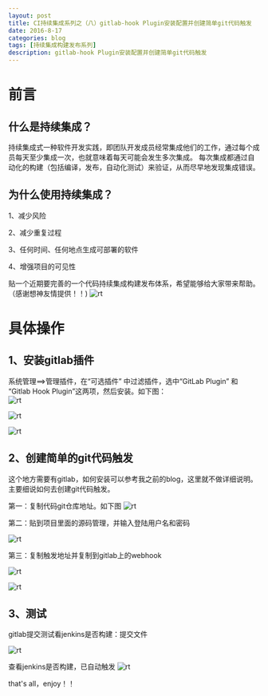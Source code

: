 ```yaml
---
layout: post
title: CI持续集成系列之（八）gitlab-hook Plugin安装配置并创建简单git代码触发
date: 2016-8-17
categories: blog
tags: [持续集成构建发布系列]
description: gitlab-hook Plugin安装配置并创建简单git代码触发
---
```


# 前言

## 什么是持续集成？

持续集成式一种软件开发实践，即团队开发成员经常集成他们的工作，通过每个成员每天至少集成一次，也就意味着每天可能会发生多次集成。
每次集成都通过自动化的构建（包括编译，发布，自动化测试）来验证，从而尽早地发现集成错误。

## 为什么使用持续集成？

1、减少风险

2、减少重复过程

3、任何时间、任何地点生成可部署的软件

4、增强项目的可见性

贴一个近期要完善的一个代码持续集成构建发布体系，希望能够给大家带来帮助。（感谢想神友情提供！！)
![rt](http://7xwp9m.com1.z0.glb.clouddn.com/8-github-1.png_jixuege)

# 具体操作

## 1、安装gitlab插件

系统管理==>管理插件，在“可选插件” 中过滤插件，选中“GitLab Plugin” 和 “Gitlab Hook Plugin”这两项，然后安装。如下图：    
![rt](http://7xwp9m.com1.z0.glb.clouddn.com/8-2.png_jixuege)
                       
![rt](http://7xwp9m.com1.z0.glb.clouddn.com/8-3.png_jixuege)

![rt](http://7xwp9m.com1.z0.glb.clouddn.com/8-4.png_jixuege)

## 2、创建简单的git代码触发

这个地方需要有gitlab，如何安装可以参考我之前的blog，这里就不做详细说明。主要细说如何去创建git代码触发。

第一：复制代码git仓库地址。如下图
![rt](http://7xwp9m.com1.z0.glb.clouddn.com/8-5.png_jixuege)

第二：贴到项目里面的源码管理，并输入登陆用户名和密码

![rt](http://7xwp9m.com1.z0.glb.clouddn.com/8-6.png_jixuege)

 第三：复制触发地址并复制到gitlab上的webhook

![rt](http://7xwp9m.com1.z0.glb.clouddn.com/8-7.png_jixuege)


![rt](http://7xwp9m.com1.z0.glb.clouddn.com/8-8.png_jixuege)

## 3、测试

gitlab提交测试看jenkins是否构建：提交文件

![rt](http://7xwp9m.com1.z0.glb.clouddn.com/8-9.png_jixuege)

 查看jenkins是否构建，已自动触发
![rt](http://7xwp9m.com1.z0.glb.clouddn.com/8-10.png_jixuege)

that's all，enjoy！！